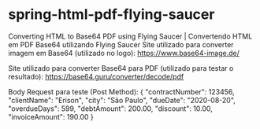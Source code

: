 # spring-html-pdf-flying-saucer
Converting HTML to Base64 PDF using Flying Saucer | Convertendo HTML em PDF Base64 utilizando Flying Saucer
Site utilizado para converter imagem em Base64 (utilizado no logo):
https://www.base64-image.de/

Site utilizado para converter Base64 para PDF (utilizado para testar o resultado):
https://base64.guru/converter/decode/pdf

Body Request para teste (Post Method):
{
	"contractNumber": 123456,
	"clientName": "Erison",
	"city": "São Paulo",
	"dueDate": "2020-08-20",
	"overdueDays": 599,
	"debtAmount": 200.00,
	"discount": 10.00,
	"invoiceAmount": 190.00
}
